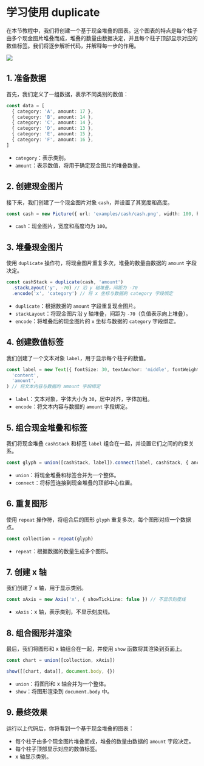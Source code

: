 # 学习使用 duplicate

在本节教程中，我们将创建一个基于现金堆叠的图表。这个图表的特点是每个柱子由多个现金图片堆叠而成，堆叠的数量由数据决定，并且每个柱子顶部显示对应的数值标签。我们将逐步解析代码，并解释每一步的作用。

![](@/examples/images/cash.svg)

## 1. 准备数据

首先，我们定义了一组数据，表示不同类别的数值：

```typescript
const data = [
  { category: 'A', amount: 17 },
  { category: 'B', amount: 14 },
  { category: 'C', amount: 14 },
  { category: 'D', amount: 13 },
  { category: 'E', amount: 15 },
  { category: 'F', amount: 16 },
]
```

- `category`：表示类别。
- `amount`：表示数值，将用于确定现金图片的堆叠数量。

## 2. 创建现金图片

接下来，我们创建了一个现金图片对象 `cash`，并设置了其宽度和高度。

```typescript
const cash = new Picture({ url: 'examples/cash/cash.png', width: 100, height: 100 })
```

- `cash`：现金图片，宽度和高度均为 `100`。

## 3. 堆叠现金图片

使用 `duplicate` 操作符，将现金图片重复多次，堆叠的数量由数据的 `amount` 字段决定。

```typescript
const cashStack = duplicate(cash, 'amount')
  .stackLayout('y', -70) // 沿 y 轴堆叠，间距为 -70
  .encode('x', 'category') // 将 x 坐标与数据的 category 字段绑定
```

- `duplicate`：根据数据的 `amount` 字段重复现金图片。
- `stackLayout`：将现金图片沿 y 轴堆叠，间距为 `-70`（负值表示向上堆叠）。
- `encode`：将堆叠后的现金图片的 `x` 坐标与数据的 `category` 字段绑定。

## 4. 创建数值标签

我们创建了一个文本对象 `label`，用于显示每个柱子的数值。

```typescript
const label = new Text({ fontSize: 30, textAnchor: 'middle', fontWeight: 'bold' }).encode(
  'content',
  'amount',
) // 将文本内容与数据的 amount 字段绑定
```

- `label`：文本对象，字体大小为 `30`，居中对齐，字体加粗。
- `encode`：将文本内容与数据的 `amount` 字段绑定。

## 5. 组合现金堆叠和标签

我们将现金堆叠 `cashStack` 和标签 `label` 组合在一起，并设置它们之间的约束关系。

```typescript
const glyph = union([cashStack, label]).connect(label, cashStack, { anchor: [0.5, 1] }) // 将标签连接到现金堆叠的顶部中心
```

- `union`：将现金堆叠和标签合并为一个整体。
- `connect`：将标签连接到现金堆叠的顶部中心位置。

## 6. 重复图形

使用 `repeat` 操作符，将组合后的图形 `glyph` 重复多次，每个图形对应一个数据点。

```typescript
const collection = repeat(glyph)
```

- `repeat`：根据数据的数量生成多个图形。

## 7. 创建 x 轴

我们创建了 x 轴，用于显示类别。

```typescript
const xAxis = new Axis('x', { showTickLine: false }) // 不显示刻度线
```

- `xAxis`：x 轴，表示类别，不显示刻度线。

## 8. 组合图形并渲染

最后，我们将图形和 x 轴组合在一起，并使用 `show` 函数将其渲染到页面上。

```typescript
const chart = union([collection, xAxis])

show([[chart, data]], document.body, {})
```

- `union`：将图形和 x 轴合并为一个整体。
- `show`：将图形渲染到 `document.body` 中。

## 9. 最终效果

运行以上代码后，你将看到一个基于现金堆叠的图表：

- 每个柱子由多个现金图片堆叠而成，堆叠的数量由数据的 `amount` 字段决定。
- 每个柱子顶部显示对应的数值标签。
- x 轴显示类别。
